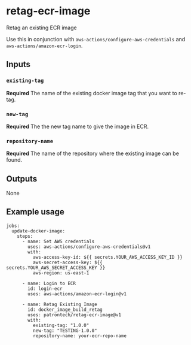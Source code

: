 # retag-ecr-image
Retag an existing ECR image

Use this in conjunction with `aws-actions/configure-aws-credentials` and `aws-actions/amazon-ecr-login`. 

## Inputs

### `existing-tag`
**Required** The name of the existing docker image tag that you want to re-tag.

### `new-tag`
**Required** The the new tag name to give the image in ECR.

### `repository-name`
**Required** The name of the repository where the existing image can be found.

## Outputs
None

## Example usage
```
jobs:
  update-docker-image:
    steps:
      - name: Set AWS credentials
        uses: aws-actions/configure-aws-credentials@v1
        with:
          aws-access-key-id: ${{ secrets.YOUR_AWS_ACCESS_KEY_ID }}
          aws-secret-access-key: ${{ secrets.YOUR_AWS_SECRET_ACCESS_KEY }}
          aws-region: us-east-1

      - name: Login to ECR
        id: login-ecr
        uses: aws-actions/amazon-ecr-login@v1

      - name: Retag Existing Image
        id: docker_image_build_retag
        uses: patrontech/retag-ecr-image@v1
        with:
          existing-tag: "1.0.0"
          new-tag: "TESTING-1.0.0"
          repository-name: your-ecr-repo-name
```